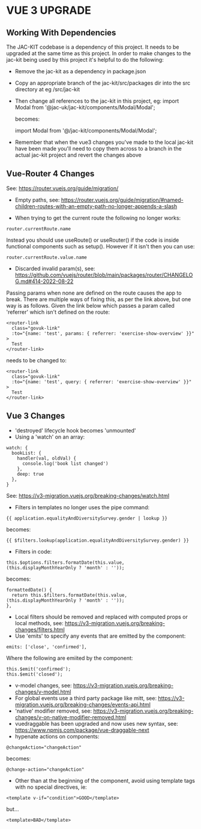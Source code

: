 # VUE 3 UPGRADE

## Working With Dependencies

The JAC-KIT codebase is a dependency of this project. It needs to be upgraded at the same time as this project.
In order to make changes to the jac-kit being used by this project it's helpful to do the following:

+ Remove the jac-kit as a dependency in package.json
+ Copy an appropriate branch of the jac-kit/src/packages dir into the src directory at eg /src/jac-kit
+ Then change all references to the jac-kit in this project, eg:
    import Modal from '@jac-uk/jac-kit/components/Modal/Modal';

    becomes:

    import Modal from '@/jac-kit/components/Modal/Modal';
+ Remember that when the vue3 changes you've made to the local jac-kit have been made you'll need to copy them across to a branch in the actual jac-kit project and revert the changes above

## Vue-Router 4 Changes

See: https://router.vuejs.org/guide/migration/

+ Empty paths, see: https://router.vuejs.org/guide/migration/#named-children-routes-with-an-empty-path-no-longer-appends-a-slash

+ When trying to get the current route the following no longer works:

```
router.currentRoute.name
```
Instead you should use useRoute() or useRouter() if the code is inside functional components such as setup(). However if it isn't then you can use:
```
router.currentRoute.value.name
```

+ Discarded invalid param(s), see: https://github.com/vuejs/router/blob/main/packages/router/CHANGELOG.md#414-2022-08-22

Passing params when none are defined on the route causes the app to break. There are multiple ways of fixing this, as per the link above, but one way is as follows. Given the link below which passes a param called 'referrer' which isn't defined on the route:
```
<router-link
  class="govuk-link"
  :to="{name: 'test', params: { referrer: 'exercise-show-overview' }}"
>
  Test
</router-link>
```
needs to be changed to:
```
<router-link
  class="govuk-link"
  :to="{name: 'test', query: { referrer: 'exercise-show-overview' }}"
>
  Test
</router-link>
```

## Vue 3 Changes

+ 'destroyed' lifecycle hook becomes 'unmounted'
+ Using a 'watch' on an array:

```
watch: {
  bookList: {
    handler(val, oldVal) {
      console.log('book list changed')
    },
    deep: true
  },
}
```
See: https://v3-migration.vuejs.org/breaking-changes/watch.html
+ Filters in templates no longer uses the pipe command:
```
{{ application.equalityAndDiversitySurvey.gender | lookup }}
```
becomes:
```
{{ $filters.lookup(application.equalityAndDiversitySurvey.gender) }}
```
+ Filters in code:
```
this.$options.filters.formatDate(this.value, (this.displayMonthYearOnly ? 'month' : ''));
```
becomes:
```
formattedDate() {
  return this.$filters.formatDate(this.value, (this.displayMonthYearOnly ? 'month' : ''));
},
```
+ Local filters should be removed and replaced with computed props or local methods, see: https://v3-migration.vuejs.org/breaking-changes/filters.html
+ Use 'emits' to specify any events that are emitted by the component:
```
emits: ['close', 'confirmed'],
```
Where the following are emiited by the component:
```
this.$emit('confirmed');
this.$emit('closed');
```
+ v-model changes, see: https://v3-migration.vuejs.org/breaking-changes/v-model.html
+ For global events use a third party package like mitt, see: https://v3-migration.vuejs.org/breaking-changes/events-api.html
+ 'native' modifier removed, see: https://v3-migration.vuejs.org/breaking-changes/v-on-native-modifier-removed.html
+ vuedraggable has been upgraded and now uses new syntax, see: https://www.npmjs.com/package/vue-draggable-next
+ hypenate actions on components:
```
@changeAction="changeAction"
```
becomes:
```
@change-action="changeAction"
```

+ Other than at the beginning of the component, avoid using template tags with no special directives, ie:

```
<template v-if="condition">GOOD</template>
```
but...
```
<template>BAD</template>
```

